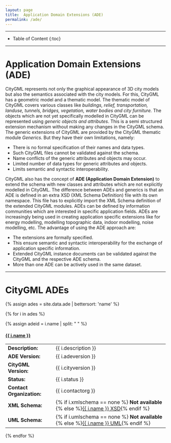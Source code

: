 ```yaml
---
layout: page
title:  Application Domain Extensions (ADE)
permalink: /ade/
---
```


- - -

* Table of Content
{:toc}

- - -

# Application Domain Extensions (ADE)
    
CityGML represents not only the graphical appearance of 3D city models but also the semantics associated with the city models.
For this, CityGML has a geometric model and a thematic model.
The thematic model of CityGML covers various classes like *buildings, relief, transportation, landuse, tunnels, bridges, vegetation, water bodies and city furniture.*
The objects which are not yet specifically modelled in CityGML can be represented using *generic objects and attributes*.
This is a semi structured extension mechanism without making any changes in the CityGML schema.
The generic extensions of CityGML are provided by the CityGML thematic module *Generics*.
But they have their own limitations, namely:

  * There is no formal specification of their names and data types.
  * Such CityGML files cannot be validated against the schema.
  * Name conflicts of the generic attributes and objects may occur.
  * Limited number of data types for generic attributes and objects.
  * Limits semantic and syntactic interoperability.


CityGML also has the concept of **ADE (Application Domain Extension)** to extend the schema with new classes and attributes which are not explicitly modelled in CityGML.
The difference between ADEs and generics is that an ADE is defined in an extra XSD (XML Schema Definition) file with its own namespace. 
This file has to explicitly import the XML Schema definition of the extended CityGML modules.
ADEs can be defined by information communities which are interested in specific application fields. 
ADEs are increasingly being used in creating application specific extensions like for energy modelling, modelling topographic data, indoor modelling, noise modelling, etc.
The advantage of using the ADE approach are:

  * The extensions are formally specified. 
  * This ensure semantic and syntactic interoperability for the exchange of application specific information.
  * Extended CityGML instance documents can be validated against the CityGML and the respective ADE schema. 
  * More than one ADE can be actively used in the same dataset.

- - -

# CityGML ADEs

{% assign ades = site.data.ade | bettersort: 'name' %}

{% for i in ades %}

{% assign adeid = i.name | split: " " %}


<div class="panel panel-warning">
    <h4 class="panel-title">
      <a data-toggle="collapse" data-parent="#panel" href='#{{ adeid.first }}' class="panel-toggle">
        <span class="glyphicon glyphicon-folder-close"  id="icontoggle"></span>
        {{ i.name }}
      </a>
    </h4>
  </div>

<div id="{{ adeid.first }}" class="panel-collapse collapse">
<div class="panel-body">
<table class="table table-condensed table-hover table-responsive">
  <tr>
    <td><b>Description:</b></td>
    <td>{{ i.description }}</td>
  </tr>
  <tr>
    <td><b>ADE Version:</b></td>
    <td>{{ i.adeversion }}</td>
  </tr>
  <tr>
    <td><b>CityGML Version:</b></td>
    <td>{{ i.cityversion }}</td>
  </tr>  
  <tr>
    <td><b>Status:</b></td>
    <td>{{ i.status }}</td>
  </tr>    
  <tr>
    <td><b>Contact Organization:</b></td>
    <td>{{ i.contactorg }}</td>
  </tr>  
  <tr>
    <td><b>XML Schema:</b></td>
    <td>{% if i.xmlschema == none %} <b>Not available</b> {% else %}<a href="{{ i.xmlschema }}">{{ i.name }} XSD</a>{% endif %}</td>
  </tr>  
  <tr>
    <td><b>UML Schema:</b></td>
    <td>{% if i.umlschema == none %} <b>Not available</b> {% else %}<a href="{{ i.umlschema }}">{{ i.name }} UML</a>{% endif %}</td>
  </tr>  
</table>
</div>
</div>

{% endfor %}

<!-- - - - 

# CityGML ADE Modelling -->

